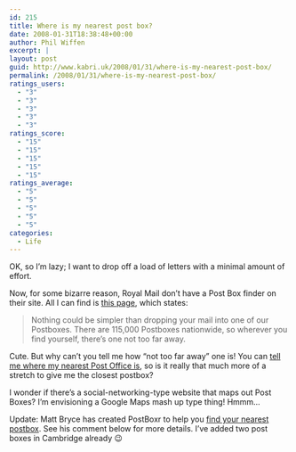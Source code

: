 ```yaml
---
id: 215
title: Where is my nearest post box?
date: 2008-01-31T18:38:48+00:00
author: Phil Wiffen
excerpt: |
layout: post
guid: http://www.kabri.uk/2008/01/31/where-is-my-nearest-post-box/
permalink: /2008/01/31/where-is-my-nearest-post-box/
ratings_users:
  - "3"
  - "3"
  - "3"
  - "3"
  - "3"
ratings_score:
  - "15"
  - "15"
  - "15"
  - "15"
  - "15"
ratings_average:
  - "5"
  - "5"
  - "5"
  - "5"
  - "5"
categories:
  - Life
---
```

OK, so I&#8217;m lazy; I want to drop off a load of letters with a minimal amount of effort.

Now, for some bizarre reason, Royal Mail don&#8217;t have a Post Box finder on their site. All I can find is <a rel="nofollow" href="http://www.royalmail.com/portal/rm/content1?catId=400044&mediaId=2600036">this page</a>, which states:

> Nothing could be simpler than dropping your mail into one of our Postboxes. There are 115,000 Postboxes nationwide, so wherever you find yourself, there&#8217;s one not too far away.

Cute. But why can&#8217;t you tell me how &#8220;not too far away&#8221; one is! You can [tell me where my nearest Post Office is](http://www.royalmail.com/portal/po/finder), so is it really that much more of a stretch to give me the closest postbox?

I wonder if there&#8217;s a social-networking-type website that maps out Post Boxes? I&#8217;m envisioning a Google Maps mash up type thing! Hmmm&#8230;

Update: Matt Bryce has created PostBoxr to help you [find your nearest postbox](http://www.postboxr.co.uk/). See his comment below for more details. I&#8217;ve added two post boxes in Cambridge already 😉